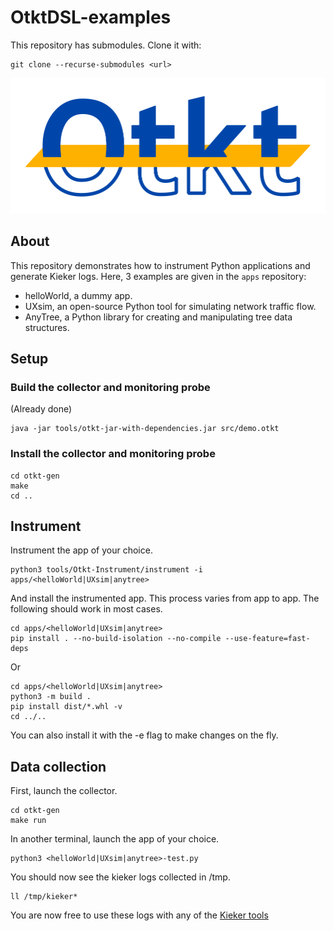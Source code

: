 # OtktDSL-examples

This repository has submodules.
Clone it with:
```
git clone --recurse-submodules <url>
```

![Otkt logo](res/otkt_logo.svg)

## About

This repository demonstrates how to instrument Python applications and generate Kieker logs.
Here, 3 examples are given in the `apps` repository:
- helloWorld, a dummy app.
- UXsim, an open-source Python tool for simulating network traffic flow.
- AnyTree, a Python library for creating and manipulating tree data structures.

## Setup

### Build the collector and monitoring probe
(Already done)
```
java -jar tools/otkt-jar-with-dependencies.jar src/demo.otkt
```

### Install the collector and monitoring probe
```
cd otkt-gen
make
cd ..
```

## Instrument
Instrument the app of your choice.
```
python3 tools/Otkt-Instrument/instrument -i apps/<helloWorld|UXsim|anytree>
```
And install the instrumented app. This process varies from app to app. The following should work in most cases.
```
cd apps/<helloWorld|UXsim|anytree>
pip install . --no-build-isolation --no-compile --use-feature=fast-deps
```
Or
```
cd apps/<helloWorld|UXsim|anytree>
python3 -m build .
pip install dist/*.whl -v
cd ../..
```
You can also install it with the -e flag to make changes on the fly.

## Data collection
First, launch the collector.
```
cd otkt-gen
make run
```
In another terminal, launch the app of your choice.
```
python3 <helloWorld|UXsim|anytree>-test.py
```
You should now see the kieker logs collected in /tmp.
```
ll /tmp/kieker*
```
You are now free to use these logs with any of the [Kieker tools](https://kieker-monitoring.readthedocs.io/en/latest/kieker-tools/Kieker-Tools.html)

